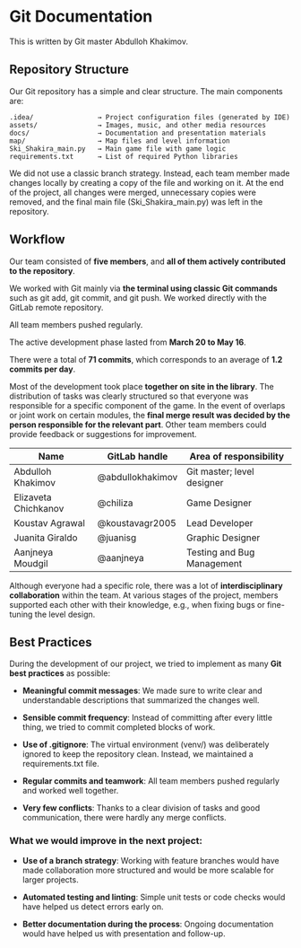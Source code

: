 # **Git Documentation**

This is written by Git master Abdulloh Khakimov.

## **Repository Structure**

Our Git repository has a simple and clear structure. The main components are:

    .idea/                → Project configuration files (generated by IDE)  
    assets/               → Images, music, and other media resources  
    docs/                 → Documentation and presentation materials  
    map/                  → Map files and level information  
    Ski_Shakira_main.py   → Main game file with game logic  
    requirements.txt      → List of required Python libraries  
    
We did not use a classic branch strategy. Instead, each team member made changes locally by creating a copy of the file and working on it. At the end of the project, all changes were merged, unnecessary copies were removed, and the final main file (Ski_Shakira_main.py) was left in the repository.

## **Workflow**

Our team consisted of **five members**, and **all of them actively contributed to the repository**.

We worked with Git mainly via **the terminal using classic Git commands** such as git add, git commit, and git push. We worked directly with the GitLab remote repository.

All team members pushed regularly.

The active development phase lasted from **March 20 to May 16**.

There were a total of **71 commits**, which corresponds to an average of **1.2 commits per day**.

Most of the development took place **together on site in the library**. The distribution of tasks was clearly structured so that everyone was responsible for a specific component of the game. In the event of overlaps or joint work on certain modules, the **final merge result was decided by the person responsible for the relevant part**. Other team members could provide feedback or suggestions for improvement.

|**Name**| **GitLab handle** |**Area of responsibility**|
|--|--|--|
| Abdulloh Khakimov | @abdullokhakimov | Git master; level designer |
| Elizaveta Chichkanov | @chiliza | Game Designer |
| Koustav Agrawal | @koustavagr2005 | Lead Developer |
| Juanita Giraldo | @juanisg | Graphic Designer |
| Aanjneya Moudgil| @aanjneya | Testing and Bug Management |

Although everyone had a specific role, there was a lot of **interdisciplinary collaboration** within the team. At various stages of the project, members supported each other with their knowledge, e.g., when fixing bugs or fine-tuning the level design.

## Best Practices

During the development of our project, we tried to implement as many **Git best practices** as possible:

-   **Meaningful commit messages**: We made sure to write clear and understandable descriptions that summarized the changes well.

-   **Sensible commit frequency**: Instead of committing after every little thing, we tried to commit completed blocks of work.
    
- **Use of .gitignore**: The virtual environment (venv/) was deliberately ignored to keep the repository clean. Instead, we maintained a requirements.txt file.

- **Regular commits and teamwork**: All team members pushed regularly and worked well together.
    
- **Very few conflicts**: Thanks to a clear division of tasks and good communication, there were hardly any merge conflicts.


### **What we would improve in the next project:**

- **Use of a branch strategy**: Working with feature branches would have made collaboration more structured and would be more scalable for larger projects.
    
- **Automated testing and linting**: Simple unit tests or code checks would have helped us detect errors early on.

- **Better documentation during the process**: Ongoing documentation would have helped us with presentation and follow-up.
